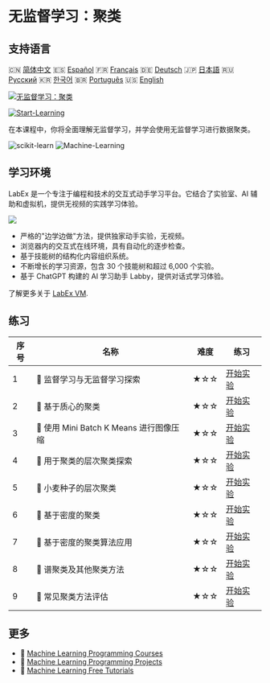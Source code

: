 # 无监督学习：聚类

## 支持语言

🇨🇳 [简体中文](README_zh.md) 🇪🇸 [Español](README_es.md) 🇫🇷 [Français](README_fr.md) 🇩🇪 [Deutsch](README_de.md) 🇯🇵 [日本語](README_ja.md) 🇷🇺 [Русский](README_ru.md) 🇰🇷 [한국어](README_ko.md) 🇧🇷 [Português](README_pt.md) 🇺🇸 [English](README.md) 

[![无监督学习：聚类](https://cover-creator.labex.io/unsupervised-learning-clustering.png?lang=zh)](https://labex.io/zh/courses/unsupervised-learning-clustering)

[![Start-Learning](https://img.shields.io/badge/Start-Learning-whitesmoke?style=for-the-badge)](https://labex.io/zh/courses/unsupervised-learning-clustering)

在本课程中，你将全面理解无监督学习，并学会使用无监督学习进行数据聚类。

![scikit-learn](https://img.shields.io/badge/scikit-learn-whitesmoke?style=for-the-badge&logo=scikit-learn)
![Machine-Learning](https://img.shields.io/badge/Machine-Learning-whitesmoke?style=for-the-badge&logo=machine-learning)


## 学习环境

LabEx 是一个专注于编程和技术的交互式动手学习平台。它结合了实验室、AI 辅助和虚拟机，提供无视频的实践学习体验。

![](https://tutorial-screenshot.getvm.io/images/vm-1725247253.png)

- 严格的"边学边做"方法，提供独家动手实验，无视频。
- 浏览器内的交互式在线环境，具有自动化的逐步检查。
- 基于技能树的结构化内容组织系统。
- 不断增长的学习资源，包含 30 个技能树和超过 6,000 个实验。
- 基于 ChatGPT 构建的 AI 学习助手 Labby，提供对话式学习体验。

了解更多关于 [LabEx VM](https://support.labex.io/using-labex/virtual-machine).

## 练习

|   序号 | 名称                                    | 难度   | 练习                                                                                                                        |
|--------|-----------------------------------------|--------|-----------------------------------------------------------------------------------------------------------------------------|
|      1 | 📖 监督学习与无监督学习探索             | ★☆☆    | <a target='_blank' href='https://labex.io/zh/labs/ml-supervised-and-unsupervised-learning-exploration-20815'>开始实验</a>   |
|      2 | 📖 基于质心的聚类                       | ★☆☆    | <a target='_blank' href='https://labex.io/zh/labs/ml-centroid-based-clustering-20754'>开始实验</a>                          |
|      3 | 📖 使用 Mini Batch K Means 进行图像压缩 | ★☆☆    | <a target='_blank' href='https://labex.io/zh/labs/ml-image-compression-using-mini-batch-k-means-20783'>开始实验</a>         |
|      4 | 📖 用于聚类的层次聚类探索               | ★☆☆    | <a target='_blank' href='https://labex.io/zh/labs/ml-hierarchical-clustering-exploration-for-clustering-20782'>开始实验</a> |
|      5 | 📖 小麦种子的层次聚类                   | ★☆☆    | <a target='_blank' href='https://labex.io/zh/labs/ml-hierarchical-clustering-of-wheat-seeds-20779'>开始实验</a>             |
|      6 | 📖 基于密度的聚类                       | ★☆☆    | <a target='_blank' href='https://labex.io/zh/labs/ml-density-based-clustering-20770'>开始实验</a>                           |
|      7 | 📖 基于密度的聚类算法应用               | ★☆☆    | <a target='_blank' href='https://labex.io/zh/labs/ml-density-based-clustering-application-20820'>开始实验</a>               |
|      8 | 📖 谱聚类及其他聚类方法                 | ★☆☆    | <a target='_blank' href='https://labex.io/zh/labs/ml-spectral-clustering-and-other-clustering-methods-20811'>开始实验</a>   |
|      9 | 📖 常见聚类方法评估                     | ★☆☆    | <a target='_blank' href='https://labex.io/zh/labs/ml-evaluation-of-common-clustering-methods-20774'>开始实验</a>            |

## 更多

- 🔗 [Machine Learning Programming Courses](https://github.com/labex-labs/awesome-programming-courses)
- 🔗 [Machine Learning Programming Projects](https://github.com/labex-labs/awesome-programming-projects)
- 🔗 [Machine Learning Free Tutorials](https://github.com/labex-labs/ml-free-tutorials)

